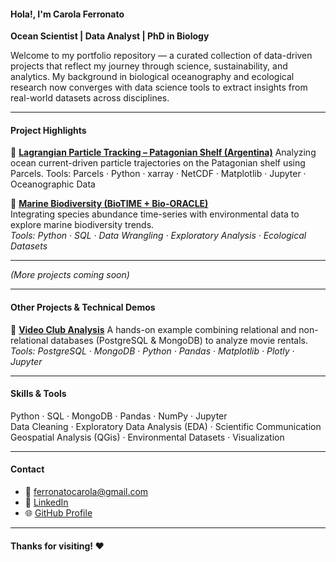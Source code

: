 #### Hola!, I'm Carola Ferronato

**Ocean Scientist | Data Analyst | PhD in Biology**

Welcome to my portfolio repository — a curated collection of data-driven projects that reflect my journey through science, sustainability, and analytics. 
My background in biological oceanography and ecological research now converges with data science tools to extract insights from real-world datasets across disciplines.

---

#### Project Highlights

🔹 **[Lagrangian Particle Tracking – Patagonian Shelf (Argentina)](https://github.com/carolaferronato/chla-lagrangian-particles)**
Analyzing ocean current-driven particle trajectories on the Patagonian shelf using Parcels.
Tools: Parcels · Python · xarray · NetCDF · Matplotlib · Jupyter · Oceanographic Data

🔹 **[Marine Biodiversity (BioTIME + Bio-ORACLE)](https://github.com/carolaferronato/marine-biotime)**  
Integrating species abundance time-series with environmental data to explore marine biodiversity trends.  
*Tools: Python · SQL · Data Wrangling · Exploratory Analysis · Ecological Datasets*

---

*(More projects coming soon)*

---

#### Other Projects & Technical Demos

🔹 **[Video Club Analysis](https://github.com/carolaferronato/videoclub-analysis)** 
A hands-on example combining relational and non-relational databases (PostgreSQL & MongoDB) to analyze movie rentals.  
*Tools: PostgreSQL · MongoDB · Python · Pandas · Matplotlib · Plotly · Jupyter*

---

#### Skills & Tools

Python · SQL · MongoDB · Pandas · NumPy · Jupyter   
Data Cleaning · Exploratory Data Analysis (EDA) · Scientific Communication  
Geospatial Analysis (QGis) · Environmental Datasets · Visualization

---

#### Contact

- 📧 ferronatocarola@gmail.com  
- 💼 [LinkedIn](https://www.linkedin.com/in/carola-ferronato-299141283/)  
- 🌐 [GitHub Profile](https://github.com/carolaferronato)

---

#### Thanks for visiting! ❤️
